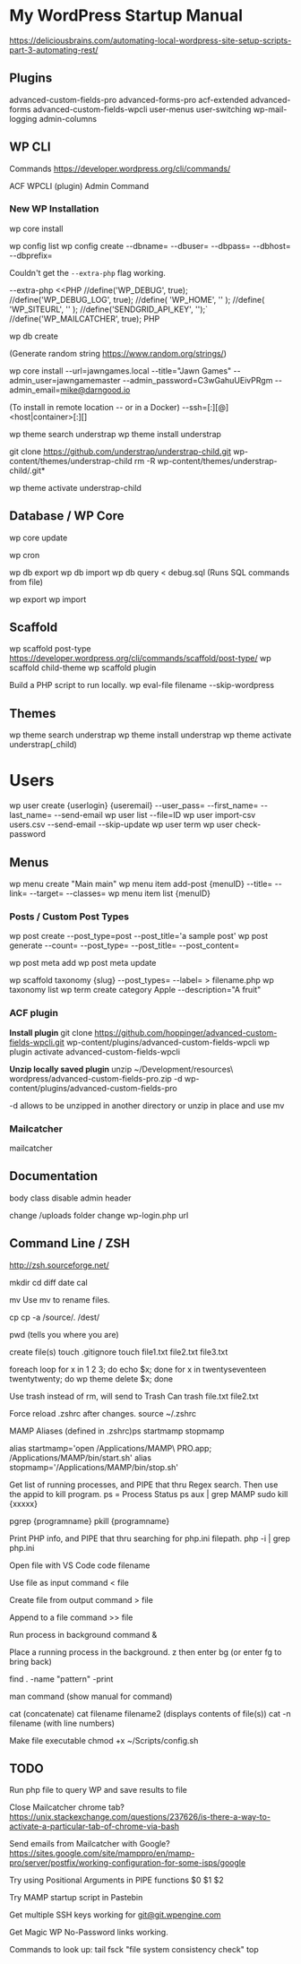 # My WordPress Startup Manual

https://deliciousbrains.com/automating-local-wordpress-site-setup-scripts-part-3-automating-rest/


## Plugins

advanced-custom-fields-pro
advanced-forms-pro
acf-extended
advanced-forms
advanced-custom-fields-wpcli
user-menus
user-switching
wp-mail-logging
admin-columns


## WP CLI

Commands https://developer.wordpress.org/cli/commands/

ACF WPCLI (plugin)
Admin Command 

### New WP Installation

wp core install

wp config list
wp config create --dbname= --dbuser= --dbpass= --dbhost= --dbprefix=

Couldn't get the `--extra-php` flag working.

 --extra-php <<PHP 
//define('WP_DEBUG', true);
//define('WP_DEBUG_LOG', true);
//define( 'WP_HOME', '' );
//define( 'WP_SITEURL', '' );
//define('SENDGRID_API_KEY', '');`
//define('WP_MAILCATCHER', true);
PHP

wp db create 

(Generate random string https://www.random.org/strings/)

wp core install --url=jawngames.local --title="Jawn Games" --admin_user=jawngamemaster --admin_password=C3wGahuUEivPRgm --admin_email=mike@darngood.io

(To install in remote location -- or in a Docker)
--ssh=[<scheme>:][<user>@]<host\|container>[:<port>][<path>]

wp theme search understrap
wp theme install understrap 

git clone https://github.com/understrap/understrap-child.git wp-content/themes/understrap-child
rm -R wp-content/themes/understrap-child/.git*

wp theme activate understrap-child

## Database / WP Core

wp core update

wp cron

wp db export
wp db import
wp db query < debug.sql (Runs SQL commands from file)

wp export
wp import

## Scaffold

wp scaffold post-type  https://developer.wordpress.org/cli/commands/scaffold/post-type/
wp scaffold child-theme
wp scaffold plugin

Build a PHP script to run locally.
wp eval-file filename --skip-wordpress

## Themes 

wp theme search understrap
wp theme install understrap 
wp theme activate understrap(_child)

# Users 

wp user create {userlogin} {useremail} --user_pass= --first_name= --last_name= --send-email
wp user list --file=ID
wp user import-csv users.csv --send-email --skip-update
wp user term
wp user check-password 

## Menus

wp menu create "Main main"
wp menu item add-post {menuID} --title= --link= --target= --classes=
wp menu item list {menuID}

### Posts / Custom Post Types

wp post create --post_type=post --post_title='a sample post'
wp post generate --count= --post_type= --post_title= --post_content= 

wp post meta add
wp post meta update 

wp scaffold taxonomy {slug} --post_types= --label= > filename.php
wp taxonomy list 
wp term create category Apple --description="A fruit"


### ACF plugin

**Install plugin**
git clone https://github.com/hoppinger/advanced-custom-fields-wpcli.git wp-content/plugins/advanced-custom-fields-wpcli
wp plugin activate advanced-custom-fields-wpcli

**Unzip locally saved plugin**
unzip ~/Development/resources\ wordpress/advanced-custom-fields-pro.zip -d wp-content/plugins/advanced-custom-fields-pro

-d allows to be unzipped in another directory
or unzip in place and use mv


### Mailcatcher
mailcatcher


## Documentation

body class
disable admin header

change /uploads folder
change wp-login.php url


## Command Line / ZSH

http://zsh.sourceforge.net/

mkdir
cd
diff
date
cal

mv
Use mv to rename files.


cp
cp -a /source/. /dest/

pwd (tells you where you are)

create file(s)
touch .gitignore
touch file1.txt file2.txt file3.txt

foreach loop
for x in 1 2 3; do echo $x; done
for x in twentyseventeen twentytwenty; do wp theme delete $x; done

Use trash instead of rm, will send to Trash Can
trash file.txt file2.txt

Force reload .zshrc after changes.
source ~/.zshrc

MAMP Aliases (defined in .zshrc)ps
startmamp
stopmamp

alias startmamp='open /Applications/MAMP\ PRO.app; /Applications/MAMP/bin/start.sh' 
alias stopmamp='/Applications/MAMP/bin/stop.sh'

Get list of running processes, and PIPE that thru Regex search. 
Then use the appid to kill program. 
ps = Process Status
ps aux | grep MAMP
sudo kill {xxxxx}

pgrep {programname}
pkill {programname}

Print PHP info, and PIPE that thru searching for php.ini filepath.
php -i | grep php.ini

Open file with VS Code
code filename

Use file as input
command < file

Create file from output
command > file

Append to a file
command >> file

Run process in background
command &

Place a running process in the background.
<control>z 
then enter
bg 
(or enter fg to bring back)

find . -name "pattern" -print

man command (show manual for command)

cat (concatenate)
cat filename filename2 (displays contents of file(s))
cat -n filename (with line numbers)

Make file executable
chmod +x ~/Scripts/config.sh

## TODO

Run php file to query WP and save results to file

Close Mailcatcher chrome tab? 
https://unix.stackexchange.com/questions/237626/is-there-a-way-to-activate-a-particular-tab-of-chrome-via-bash

Send emails from Mailcatcher with Google? 
https://sites.google.com/site/mamppro/en/mamp-pro/server/postfix/working-configuration-for-some-isps/google

Try using Positional Arguments in PIPE functions
$0 $1 $2

Try MAMP startup script in Pastebin

Get multiple SSH keys working for git@git.wpengine.com

Get Magic WP No-Password links working.

Commands to look up:
tail
fsck "file system consistency check"
top


